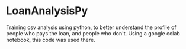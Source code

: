# LoanAnalysisPy
Training csv analysis using python, to better understand the profile of people who pays the loan, and people who don't. Using a google colab notebook, this code was used there.
 
